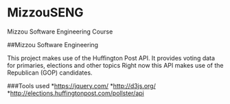# MizzouSENG
Mizzou Software Engineering Course

##Mizzou Software Engineering 

  This project makes use of the Huffington Post API. It provides voting data for primaries, elections and other topics
  Right now this API makes use of the Republican (GOP) candidates. 
  
  ###Tools used
    *https://jquery.com/
    *http://d3js.org/
    *http://elections.huffingtonpost.com/pollster/api
  
  

